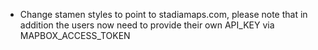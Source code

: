  - Change stamen styles to point to stadiamaps.com, please note that in addition
   the users now need to provide their own API_KEY via MAPBOX_ACCESS_TOKEN
